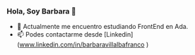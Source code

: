 ### Hola, Soy Barbara 👋

<!--
**barbifranco22/barbifranco22** is a ✨ _special_ ✨ repository because its `README.md` (this file) appears on your GitHub profile. -->


- 🔭 Actualmente me encuentro estudiando FrontEnd en Ada.
- 📫 Podes contactarme desde [Linkedin] (www.linkedin.com/in/barbaravillalbafranco
)


